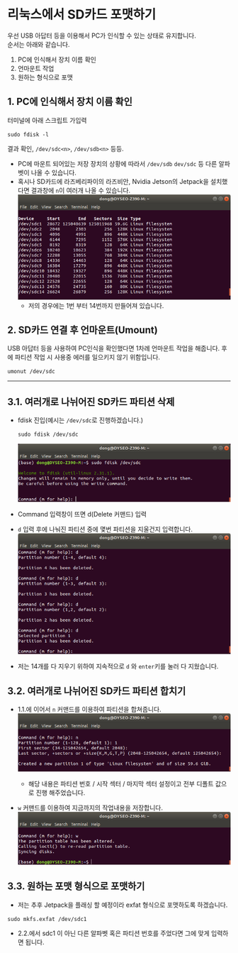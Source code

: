 # 리눅스에서 SD카드 포맷하기
우선 USB 아답터 등을 이용해서 PC가 인식할 수 있는 상태로 유지합니다.  
순서는 아래와 같습니다.  

   1. PC에 인식해서 장치 이름 확인
   2. 언마운트 작업
   3. 원하는 형식으로 포맷

## 1. PC에 인식해서 장치 이름 확인
터미널에 아래 스크립트 가입력
```shell script
sudo fdisk -l
```

결과 확인, `/dev/sdc<n>`, `/dev/sdb<n>` 등등. 
- PC에 마운트 되어있는 저장 장치의 상황에 따라서 `/dev/sdb` `dev/sdc` 등
다른 알파벳이 나올 수 있습니다.
- 혹시나 SD카드에 라즈베리파이의 라즈비안, Nvidia Jetson의 Jetpack을
설치했다면 결과창에 `n`이 여러개 나올 수 있습니다.
![](sdcard_format/image01.png)
  - 저의 경우에는 1번 부터 14번까지 만들어져 있습니다.  

## 2. SD카드 연결 후 언마운트(Umount)
USB 아답터 등을 사용하여 PC인식을 확인했다면 1차례 언마운트 작업을 해줍니다.
후에 파티션 작업 시 사용중 에러를 일으키지 않기 위함입니다.
```shell script
umonut /dev/sdc
```

----------------------------------------------------
## 3.1. 여러개로 나뉘어진 SD카드 파티션 삭제
- fdisk 진입(예시는 `/dev/sdc`로 진행하겠습니다.)
  ```
  sudo fdisk /dev/sdc
  ```
  ![](sdcard_format/image02.png)  
- Command 입력창이 뜨면 d(Delete 커맨드) 입력
  
- `d` 입력 후에 나눠진 파티션 중에 몇번 파티션을 지울건지 입력합니다.  
  ![](sdcard_format/image03.png)
- 저는 14개를 다 지우기 위하여 지속적으로 `d` 와 `enter`키를 눌러 다 지웠습니다.

## 3.2. 여러개로 나뉘어진 SD카드 파티션 합치기
- 1.1.에 이어서 `n` 커맨드를 이용하여 파티션을 합쳐줍니다.
  ![](sdcard_format/image04.png)
  - 해당 내용은 파티션 번호 / 시작 섹터 / 마지막 섹터 설정이고 전부 디폴트 값으로 진행 해주었습니다.

- `w` 커맨드를 이용하여 지금까지의 작업내용을 저장합니다.
  ![](sdcard_format/image05.png)
  
## 3.3. 원하는 포맷 형식으로 포맷하기
- 저는 추후 Jetpack을 플래싱 할 예정이라 exfat 형식으로 포맷하도록 하겠습니다.
```shell script
sudo mkfs.exfat /dev/sdc1
```  
  - 2.2.에서 sdc1 이 아닌 다른 알파벳 혹은 파티션 번호를 주었다면 그에 맞게 입력하면 됩니다.

